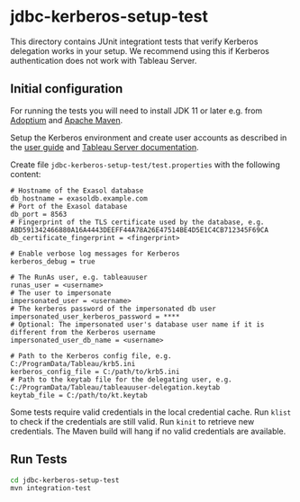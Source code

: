 # jdbc-kerberos-setup-test

This directory contains JUnit integrationt tests that verify Kerberos delegation works in your setup. We recommend using this if Kerberos authentication does not work with Tableau Server.

## Initial configuration

For running the tests you will need to install JDK 11 or later e.g. from [Adoptium](https://adoptium.net/) and [Apache Maven](https://maven.apache.org/).

Setup the Kerberos environment and create user accounts as described in the [user guide](../doc/user_guide/user_guide.md) and [Tableau Server documentation](https://help.tableau.com/current/server/en-us/kerberos_delegation_jdbc.htm).

Create file `jdbc-kerberos-setup-test/test.properties` with the following content:

```properties
# Hostname of the Exasol database
db_hostname = exasoldb.example.com
# Port of the Exasol database
db_port = 8563
# Fingerprint of the TLS certificate used by the database, e.g. ABD591342466880A16A4443DEEFF44A78A26E47514BE4D5E1C4CB712345F69CA
db_certificate_fingerprint = <fingerprint>

# Enable verbose log messages for Kerberos
kerberos_debug = true

# The RunAs user, e.g. tableauuser
runas_user = <username>
# The user to impersonate
impersonated_user = <username>
# The kerberos password of the impersonated db user
impersonated_user_kerberos_password = ****
# Optional: The impersonated user's database user name if it is different from the Kerberos username
impersonated_user_db_name = <username>

# Path to the Kerberos config file, e.g. C:/ProgramData/Tableau/krb5.ini
kerberos_config_file = C:/path/to/krb5.ini
# Path to the keytab file for the delegating user, e.g. C:/ProgramData/Tableau/tableauuser-delegation.keytab
keytab_file = C:/path/to/kt.keytab
```

Some tests require valid credentials in the local credential cache. Run `klist` to check if the credentials are still valid. Run `kinit` to retrieve new credentials. The Maven build will hang if no valid credentials are available.

## Run Tests

```sh
cd jdbc-kerberos-setup-test
mvn integration-test
```
